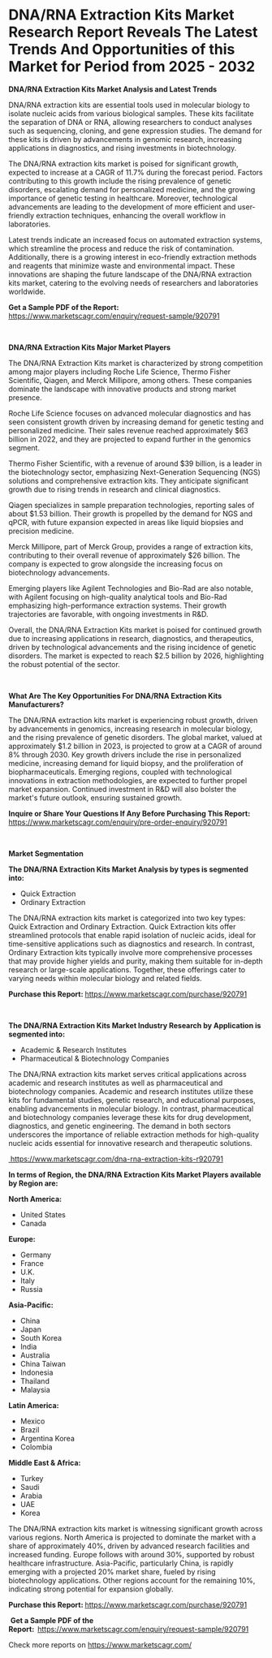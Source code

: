 <p><h1>DNA/RNA Extraction Kits Market Research Report Reveals The Latest Trends And Opportunities of this Market for Period from 2025 - 2032</h1></p><p><strong>DNA/RNA Extraction Kits Market Analysis and Latest Trends</strong></p>
<p><p>DNA/RNA extraction kits are essential tools used in molecular biology to isolate nucleic acids from various biological samples. These kits facilitate the separation of DNA or RNA, allowing researchers to conduct analyses such as sequencing, cloning, and gene expression studies. The demand for these kits is driven by advancements in genomic research, increasing applications in diagnostics, and rising investments in biotechnology.</p><p>The DNA/RNA extraction kits market is poised for significant growth, expected to increase at a CAGR of 11.7% during the forecast period. Factors contributing to this growth include the rising prevalence of genetic disorders, escalating demand for personalized medicine, and the growing importance of genetic testing in healthcare. Moreover, technological advancements are leading to the development of more efficient and user-friendly extraction techniques, enhancing the overall workflow in laboratories.</p><p>Latest trends indicate an increased focus on automated extraction systems, which streamline the process and reduce the risk of contamination. Additionally, there is a growing interest in eco-friendly extraction methods and reagents that minimize waste and environmental impact. These innovations are shaping the future landscape of the DNA/RNA extraction kits market, catering to the evolving needs of researchers and laboratories worldwide.</p></p>
<p><strong>Get a Sample PDF of the Report:&nbsp;</strong> <a href="https://www.marketscagr.com/enquiry/request-sample/920791?utm_campaign=2462&utm_medium=2&utm_source=Github&utm_content=ia&utm_term=03032025&utm_id=dnarna-extraction-kits">https://www.marketscagr.com/enquiry/request-sample/920791</a></p>
<p>&nbsp;</p>
<p><strong>DNA/RNA Extraction Kits Major Market Players</strong></p>
<p><p>The DNA/RNA Extraction Kits market is characterized by strong competition among major players including Roche Life Science, Thermo Fisher Scientific, Qiagen, and Merck Millipore, among others. These companies dominate the landscape with innovative products and strong market presence.</p><p>Roche Life Science focuses on advanced molecular diagnostics and has seen consistent growth driven by increasing demand for genetic testing and personalized medicine. Their sales revenue reached approximately $63 billion in 2022, and they are projected to expand further in the genomics segment.</p><p>Thermo Fisher Scientific, with a revenue of around $39 billion, is a leader in the biotechnology sector, emphasizing Next-Generation Sequencing (NGS) solutions and comprehensive extraction kits. They anticipate significant growth due to rising trends in research and clinical diagnostics.</p><p>Qiagen specializes in sample preparation technologies, reporting sales of about $1.53 billion. Their growth is propelled by the demand for NGS and qPCR, with future expansion expected in areas like liquid biopsies and precision medicine.</p><p>Merck Millipore, part of Merck Group, provides a range of extraction kits, contributing to their overall revenue of approximately $26 billion. The company is expected to grow alongside the increasing focus on biotechnology advancements.</p><p>Emerging players like Agilent Technologies and Bio-Rad are also notable, with Agilent focusing on high-quality analytical tools and Bio-Rad emphasizing high-performance extraction systems. Their growth trajectories are favorable, with ongoing investments in R&D. </p><p>Overall, the DNA/RNA Extraction Kits market is poised for continued growth due to increasing applications in research, diagnostics, and therapeutics, driven by technological advancements and the rising incidence of genetic disorders. The market is expected to reach $2.5 billion by 2026, highlighting the robust potential of the sector.</p></p>
<p>&nbsp;</p>
<p><strong>What Are The Key Opportunities For DNA/RNA Extraction Kits Manufacturers?</strong></p>
<p><p>The DNA/RNA extraction kits market is experiencing robust growth, driven by advancements in genomics, increasing research in molecular biology, and the rising prevalence of genetic disorders. The global market, valued at approximately $1.2 billion in 2023, is projected to grow at a CAGR of around 8% through 2030. Key growth drivers include the rise in personalized medicine, increasing demand for liquid biopsy, and the proliferation of biopharmaceuticals. Emerging regions, coupled with technological innovations in extraction methodologies, are expected to further propel market expansion. Continued investment in R&D will also bolster the market's future outlook, ensuring sustained growth.</p></p>
<p><strong>Inquire or Share Your Questions If Any Before Purchasing This Report:</strong> <a href="https://www.marketscagr.com/enquiry/pre-order-enquiry/920791?utm_campaign=2462&utm_medium=2&utm_source=Github&utm_content=ia&utm_term=03032025&utm_id=dnarna-extraction-kits">https://www.marketscagr.com/enquiry/pre-order-enquiry/920791</a></p>
<p>&nbsp;</p>
<p><strong>Market Segmentation</strong></p>
<p><strong>The DNA/RNA Extraction Kits Market Analysis by types is segmented into:</strong></p>
<p><ul><li>Quick Extraction</li><li>Ordinary Extraction</li></ul></p>
<p><p>The DNA/RNA extraction kits market is categorized into two key types: Quick Extraction and Ordinary Extraction. Quick Extraction kits offer streamlined protocols that enable rapid isolation of nucleic acids, ideal for time-sensitive applications such as diagnostics and research. In contrast, Ordinary Extraction kits typically involve more comprehensive processes that may provide higher yields and purity, making them suitable for in-depth research or large-scale applications. Together, these offerings cater to varying needs within molecular biology and related fields.</p></p>
<p><strong>Purchase this Report:&nbsp;</strong><a href="https://www.marketscagr.com/purchase/920791?utm_campaign=2462&utm_medium=2&utm_source=Github&utm_content=ia&utm_term=03032025&utm_id=dnarna-extraction-kits">https://www.marketscagr.com/purchase/920791</a></p>
<p>&nbsp;</p>
<p><strong>The DNA/RNA Extraction Kits Market Industry Research by Application is segmented into:</strong></p>
<p><ul><li>Academic & Research Institutes</li><li>Pharmaceutical & Biotechnology Companies</li></ul></p>
<p><p>The DNA/RNA extraction kits market serves critical applications across academic and research institutes as well as pharmaceutical and biotechnology companies. Academic and research institutes utilize these kits for fundamental studies, genetic research, and educational purposes, enabling advancements in molecular biology. In contrast, pharmaceutical and biotechnology companies leverage these kits for drug development, diagnostics, and genetic engineering. The demand in both sectors underscores the importance of reliable extraction methods for high-quality nucleic acids essential for innovative research and therapeutic solutions.</p></p>
<p><a href="https://www.marketscagr.com/dna-rna-extraction-kits-r920791?utm_campaign=2462&utm_medium=2&utm_source=Github&utm_content=ia&utm_term=03032025&utm_id=dnarna-extraction-kits">&nbsp;https://www.marketscagr.com/dna-rna-extraction-kits-r920791</a></p>
<p><strong>In terms of Region, the DNA/RNA Extraction Kits Market Players available by Region are:</strong></p>
<p>
    <p> <strong> North America: </strong>
        <ul>
            <li>United States</li>
            <li>Canada</li>
        </ul>
        </p> 
    <p> <strong> Europe: </strong>
        <ul>
            <li>Germany</li>
            <li>France</li>
            <li>U.K.</li>
            <li>Italy</li>
            <li>Russia</li>
        </ul>
        </p> 
    <p> <strong> Asia-Pacific: </strong>
        <ul>
            <li>China</li>
            <li>Japan</li>
            <li>South Korea</li>
            <li>India</li>
            <li>Australia</li>
            <li>China Taiwan</li>
            <li>Indonesia</li>
            <li>Thailand</li>
            <li>Malaysia</li>
        </ul>
        </p> 
    <p> <strong> Latin America: </strong>
        <ul>
            <li>Mexico</li>
            <li>Brazil</li>
            <li>Argentina Korea</li>
            <li>Colombia</li>
        </ul>
        </p> 
    <p> <strong> Middle East & Africa: </strong>
        <ul>
            <li>Turkey</li>
            <li>Saudi</li>
            <li>Arabia</li>
            <li>UAE</li>
            <li>Korea</li>
        </ul>
    </p>
    </p>
<p><p>The DNA/RNA extraction kits market is witnessing significant growth across various regions. North America is projected to dominate the market with a share of approximately 40%, driven by advanced research facilities and increased funding. Europe follows with around 30%, supported by robust healthcare infrastructure. Asia-Pacific, particularly China, is rapidly emerging with a projected 20% market share, fueled by rising biotechnology applications. Other regions account for the remaining 10%, indicating strong potential for expansion globally.</p></p>
<p><strong>Purchase this Report: </strong><a href="https://www.marketscagr.com/purchase/920791?utm_campaign=2462&utm_medium=2&utm_source=Github&utm_content=ia&utm_term=03032025&utm_id=dnarna-extraction-kits">https://www.marketscagr.com/purchase/920791</a></p>
<p>&nbsp;<strong>Get a Sample PDF of the Report:&nbsp;&nbsp;</strong><a href="https://www.marketscagr.com/enquiry/request-sample/920791?utm_campaign=2462&utm_medium=2&utm_source=Github&utm_content=ia&utm_term=03032025&utm_id=dnarna-extraction-kits">https://www.marketscagr.com/enquiry/request-sample/920791</a></p>
<p><strong></strong></p>
<p>Check more reports on <a href="https://www.marketscagr.com/?utm_campaign=2462&utm_medium=2&utm_source=Github&utm_content=ia&utm_term=03032025&utm_id=dnarna-extraction-kits">https://www.marketscagr.com/</a></p>